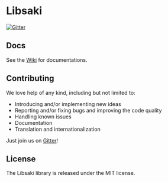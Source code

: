 # Libsaki

[![Gitter](https://badges.gitter.im/Join%20Chat.svg)](https://gitter.im/mjpancake)

## Docs

See the [Wiki](https://github.com/mjpancake/libsaki/wiki) for documentations. 

## Contributing

We love help of any kind, including but not limited to:

- Introducing and/or implementing new ideas
- Reporting and/or fixing bugs and improving the code quality
- Handling known issues
- Documentation
- Translation and internationalization

Just join us on [Gitter](https://gitter.im/mjpancake)!

## License

The Libsaki library is released under the MIT license. 
